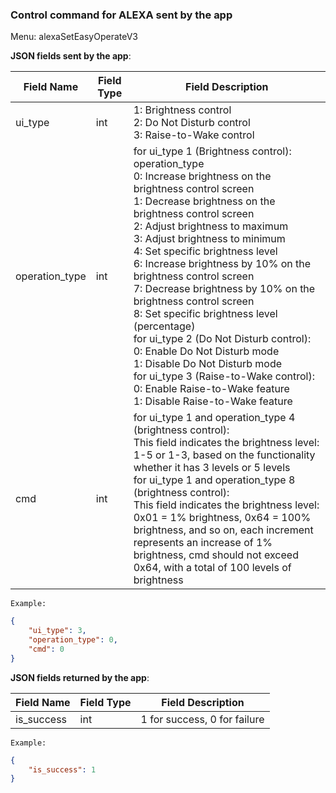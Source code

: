 ### Control command for ALEXA sent by the app

Menu: alexaSetEasyOperateV3

**JSON fields sent by the app**:

| Field Name     | Field Type | Field Description                                                                                                                        |
| -------------- | ---------- | --------------------------------------------------------------------------------------------------------------------------------------- |
| ui_type        | int        | 1: Brightness control<br/>2: Do Not Disturb control<br/>3: Raise-to-Wake control                                                        |
| operation_type | int        | for ui_type 1 (Brightness control):<br/>operation_type<br/>0: Increase brightness on the brightness control screen<br/>1: Decrease brightness on the brightness control screen<br/>2: Adjust brightness to maximum<br/>3: Adjust brightness to minimum<br/>4: Set specific brightness level<br/>6: Increase brightness by 10% on the brightness control screen<br/>7: Decrease brightness by 10% on the brightness control screen<br/>8: Set specific brightness level (percentage)<br/>for ui_type 2 (Do Not Disturb control):<br/>0: Enable Do Not Disturb mode<br/>1: Disable Do Not Disturb mode<br/>for ui_type 3 (Raise-to-Wake control):<br/>0: Enable Raise-to-Wake feature<br/>1: Disable Raise-to-Wake feature |
| cmd            | int        | for ui_type 1 and operation_type 4 (brightness control):<br/>This field indicates the brightness level: 1-5 or 1-3, based on the functionality whether it has 3 levels or 5 levels<br/>for ui_type 1 and operation_type 8 (brightness control):<br/>This field indicates the brightness level: 0x01 = 1% brightness, 0x64 = 100% brightness, and so on, each increment represents an increase of 1% brightness, cmd should not exceed 0x64, with a total of 100 levels of brightness |

`Example:`

```json
{
    "ui_type": 3,
    "operation_type": 0,
    "cmd": 0
}
```

**JSON fields returned by the app**:

| Field Name   | Field Type | Field Description |
| ------------ | ---------- | ----------------- |
| is_success   | int        | 1 for success, 0 for failure |

`Example:`

```json
{
    "is_success": 1
}
```
